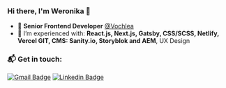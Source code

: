 ### Hi there, I'm Weronika 👋

- 🔭 **Senior Frontend Developer** [@Vochlea](https://vochlea.com/)
- 🌱 I’m experienced with: **React.js, Next.js, Gatsby, CSS/SCSS, Netlify, Vercel GIT, CMS: Sanity.io, Storyblok and AEM**, UX Design


### 📬 Get in touch:

[![Gmail Badge](https://img.shields.io/badge/-gmail-c14438?style=flat&logo=Gmail&logoColor=white)](mailto:contact@weronika.dev "Connect via Email")
[![Linkedin Badge](https://img.shields.io/badge/-Weronika%20Dominiak-0072b1?style=flat&logo=Linkedin&logoColor=white)](https://www.linkedin.com/in/weronikadominiak/ "Connect on LinkedIn")